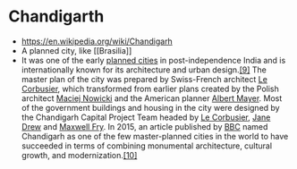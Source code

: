# Chandigarth
- https://en.wikipedia.org/wiki/Chandigarh
- A planned city, like [[Brasilia]]
- It was one of the early [planned cities](https://en.wikipedia.org/wiki/Planned_cities) in post-independence India and is internationally known for its architecture and urban design.[[9]](https://en.wikipedia.org/wiki/Chandigarh#cite_note-ci2-10) The master plan of the city was prepared by Swiss-French architect [Le Corbusier](https://en.wikipedia.org/wiki/Le_Corbusier), which transformed from earlier plans created by the Polish architect [Maciej Nowicki](https://en.wikipedia.org/wiki/Maciej_Nowicki_(architect)) and the American planner [Albert Mayer](https://en.wikipedia.org/wiki/Albert_Mayer_(planner)). Most of the government buildings and housing in the city were designed by the Chandigarh Capital Project Team headed by [Le Corbusier](https://en.wikipedia.org/wiki/Le_Corbusier), [Jane Drew](https://en.wikipedia.org/wiki/Jane_Drew) and [Maxwell Fry](https://en.wikipedia.org/wiki/Maxwell_Fry). In 2015, an article published by [BBC](https://en.wikipedia.org/wiki/BBC) named Chandigarh as one of the few master-planned cities in the world to have succeeded in terms of combining monumental architecture, cultural growth, and modernization.[[10]](https://en.wikipedia.org/wiki/Chandigarh#cite_note-11)

